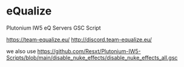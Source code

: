 # eQualize
Plutonium IW5 eQ Servers GSC Script


https://team-equalize.eu/
http://discord.team-equalize.eu/




we also use https://github.com/Resxt/Plutonium-IW5-Scripts/blob/main/disable_nuke_effects/disable_nuke_effects_all.gsc
